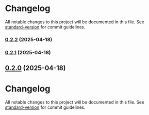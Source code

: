 # Changelog

All notable changes to this project will be documented in this file. See [standard-version](https://github.com/conventional-changelog/standard-version) for commit guidelines.

### [0.2.2](https://github.com/NotMarra/NotLib/compare/v0.2.1...v0.2.2) (2025-04-18)

### [0.2.1](https://github.com/NotMarra/NotLib/compare/v0.2.0...v0.2.1) (2025-04-18)

## [0.2.0](https://github.com/NotMarra/NotLib/compare/v0.1.1...v0.2.0) (2025-04-18)

# Changelog

All notable changes to this project will be documented in this file. See [standard-version](https://github.com/conventional-changelog/standard-version) for commit guidelines.
